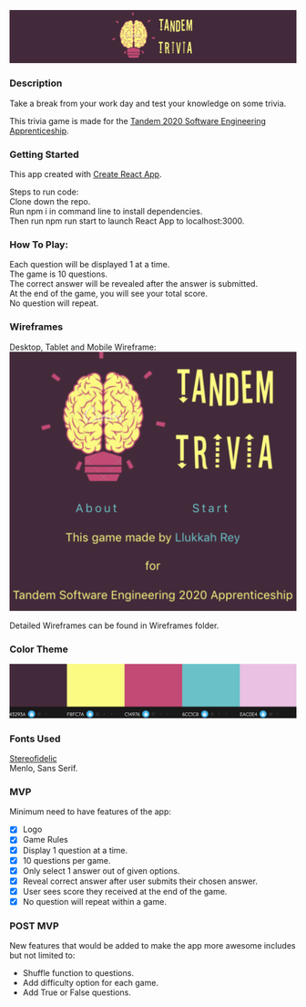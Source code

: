 ![Tandem Trivia Logo](./Wireframes/Logo.png)

### Description
Take a break from your work day and test your knowledge on some trivia.

This trivia game is made for the [Tandem 2020 Software Engineering Apprenticeship](https://madeintandem.com/about/apprenticeship-program/).

### Getting Started
This app created with [Create React App](https://github.com/facebook/create-react-app).

Steps to run code:     
Clone down the repo.    
Run npm i in command line to install dependencies.    
Then run npm run start to launch React App to localhost:3000.     

### How To Play:   
Each question will be displayed 1 at a time.   
The game is 10 questions.   
The correct answer will be revealed after the answer is submitted.   
At the end of the game, you will see your total score.   
No question will repeat.    

### Wireframes
Desktop, Tablet and Mobile Wireframe:   
![Tandem Trivia Home Screen](./Wireframes/Home.png)        

Detailed Wireframes can be found in Wireframes folder.

### Color Theme    
![Color Theme](./Wireframes/ColorTheme.png) 

### Fonts Used
[Stereofidelic](https://www.dafont.com/stereofidelic.font)     
Menlo, Sans Serif.

### MVP
Minimum need to have features of the app:
 * [x] Logo
 * [x] Game Rules
 * [x] Display 1 question at a time.
 * [x] 10 questions per game.
 * [x] Only select 1 answer out of given options.
 * [x] Reveal correct answer after user submits their chosen answer.
 * [x] User sees score they received at the end of the game.
 * [x] No question will repeat within a game.

### POST MVP
New features that would be added to make the app more awesome includes but not limited to:
* Shuffle function to questions.
* Add difficulty option for each game.
* Add True or False questions.    